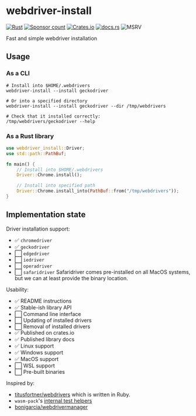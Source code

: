 # webdriver-install

[![Rust](https://github.com/phansch/webdriver-install/workflows/Rust/badge.svg)](https://github.com/phansch/webdriver-install/actions)
[![Sponsor
count](https://img.shields.io/badge/sponsors-4-brightgreen)](https://phansch.net/thanks)
[![Crates.io](https://img.shields.io/crates/v/webdriver-install)](https://crates.io/crates/webdriver-install)
[![docs.rs](https://docs.rs/webdriver-install/badge.svg)](https://docs.rs/webdriver-install/)
![MSRV](https://img.shields.io/badge/MSRV-1.44+-lightgray.svg)

Fast and simple webdriver installation

## Usage

### As a CLI

```shell
# Install into $HOME/.webdrivers
webdriver-install --install geckodriver

# Or into a specified directory
webdriver-install --install geckodriver --dir /tmp/webdrivers

# Check that it installed correctly:
/tmp/webdrivers/geckodriver --help
```

### As a Rust library

```rust
use webdriver_install::Driver;
use std::path::PathBuf;

fn main() {
    // Install into $HOME/.webdrivers
    Driver::Chrome.install();

    // Install into specified path
    Driver::Chrome.install_into(PathBuf::from("/tmp/webdrivers"));
}
```

## Implementation state

Driver installation support:

 * ✅ `chromedriver`
 * ✅ `geckodriver`
 * ⬜ `edgedriver`
 * ⬜ `iedriver`
 * ⬜ `operadriver`
 * ⬜ `safaridriver`
      Safaridriver comes pre-installed on all MacOS systems, but we can at least
      provide the binary location.

Usability:

 * ✅ README instructions
 * ✅ Stable-ish library API
 * ⬜ Command line interface
 * ⬜ Updating of installed drivers
 * ⬜ Removal of installed drivers
 * ✅ Published on crates.io
 * ✅ Published library docs
 * ✅ Linux support
 * ✅ Windows support
 * ✅ MacOS support
 * ⬜ WSL support
 * ⬜ Pre-built binaries

Inspired by:

 * [titusfortner/webdrivers](https://github.com/titusfortner/webdrivers/) which is written in Ruby.
 * `wasm-pack`'s [internal test helpers](https://github.com/rustwasm/wasm-pack/tree/master/src/test/webdriver?rgh-link-date=2021-01-14T06%3A59%3A33Z)
 * [bonigarcia/webdrivermanager](https://github.com/bonigarcia/webdrivermanager)
